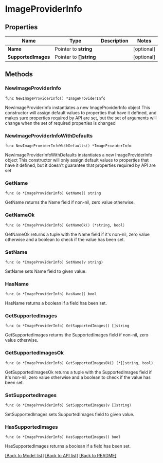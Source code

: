 # ImageProviderInfo

## Properties

Name | Type | Description | Notes
------------ | ------------- | ------------- | -------------
**Name** | Pointer to **string** |  | [optional] 
**SupportedImages** | Pointer to **[]string** |  | [optional] 

## Methods

### NewImageProviderInfo

`func NewImageProviderInfo() *ImageProviderInfo`

NewImageProviderInfo instantiates a new ImageProviderInfo object
This constructor will assign default values to properties that have it defined,
and makes sure properties required by API are set, but the set of arguments
will change when the set of required properties is changed

### NewImageProviderInfoWithDefaults

`func NewImageProviderInfoWithDefaults() *ImageProviderInfo`

NewImageProviderInfoWithDefaults instantiates a new ImageProviderInfo object
This constructor will only assign default values to properties that have it defined,
but it doesn't guarantee that properties required by API are set

### GetName

`func (o *ImageProviderInfo) GetName() string`

GetName returns the Name field if non-nil, zero value otherwise.

### GetNameOk

`func (o *ImageProviderInfo) GetNameOk() (*string, bool)`

GetNameOk returns a tuple with the Name field if it's non-nil, zero value otherwise
and a boolean to check if the value has been set.

### SetName

`func (o *ImageProviderInfo) SetName(v string)`

SetName sets Name field to given value.

### HasName

`func (o *ImageProviderInfo) HasName() bool`

HasName returns a boolean if a field has been set.

### GetSupportedImages

`func (o *ImageProviderInfo) GetSupportedImages() []string`

GetSupportedImages returns the SupportedImages field if non-nil, zero value otherwise.

### GetSupportedImagesOk

`func (o *ImageProviderInfo) GetSupportedImagesOk() (*[]string, bool)`

GetSupportedImagesOk returns a tuple with the SupportedImages field if it's non-nil, zero value otherwise
and a boolean to check if the value has been set.

### SetSupportedImages

`func (o *ImageProviderInfo) SetSupportedImages(v []string)`

SetSupportedImages sets SupportedImages field to given value.

### HasSupportedImages

`func (o *ImageProviderInfo) HasSupportedImages() bool`

HasSupportedImages returns a boolean if a field has been set.


[[Back to Model list]](../README.md#documentation-for-models) [[Back to API list]](../README.md#documentation-for-api-endpoints) [[Back to README]](../README.md)


